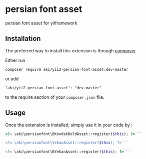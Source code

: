 persian font asset
==================
persian font asset for yiiframework

Installation
------------

The preferred way to install this extension is through [composer](http://getcomposer.org/download/).

Either run

```
composer require aki/yii2-persian-font-asset:dev-master
```

or add

```
"aki/yii2-persian-font-asset": "dev-master"
```

to the require section of your `composer.json` file.


Usage
-----

Once the extension is installed, simply use it in your code by  :

```php
<?= \aki\persianfont\BKoodakBoldAsset::register($this); ?>```

<?= \aki\persianfont\YekanAsset::register($this); ?>```

<?= \aki\persianfont\BYekanAsset::register($this); ?>```

